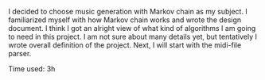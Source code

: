 I decided to choose music generation with Markov chain as my subject. I familiarized myself with how Markov chain works and wrote the design document. I think I got an alright view of what kind of algorithms I am going to need in this project. I am not sure about many details yet, but tentatively I wrote overall definition of the project. Next, I will start with the midi-file parser.

Time used: 3h 